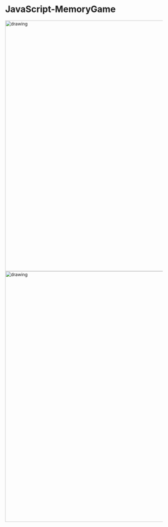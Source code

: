 # JavaScript-MemoryGame

<img src="https://user-images.githubusercontent.com/52382282/128981215-1ca3710b-2c4b-466c-8324-61d07f46a318.png" alt="drawing" width="800"/>
<img src="https://user-images.githubusercontent.com/52382282/128981287-e6744aa6-e4d1-4a5c-9620-3844bd0c7bba.png" alt="drawing" width="800"/>

